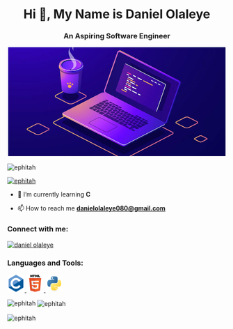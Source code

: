 <h1 align="center">Hi 👋, My Name is Daniel Olaleye</h1>
<h3 align="center">An Aspiring Software Engineer</h3>

<P align="center"> <img alt="laptop img" src="https://github.com/Ephitah/Ephitah/blob/main/images%20(2).jpeg" width="500" height="250"> </p>

<p align="left"> <img src="https://komarev.com/ghpvc/?username=ephitah&label=Profile%20views&color=0e75b6&style=flat" alt="ephitah" /> </p>

<p align="left"> <a href="https://github.com/ryo-ma/github-profile-trophy"><img src="https://github-profile-trophy.vercel.app/?username=ephitah" alt="ephitah" /></a> </p>

- 🌱 I’m currently learning **C**

- 📫 How to reach me **danielolaleye080@gmail.com**

<h3 align="left">Connect with me:</h3>
<p align="left">
<a href="https://https://www.facebook.com/daniel.olaleye.754" target="blank"><img align="center" src="https://raw.githubusercontent.com/rahuldkjain/github-profile-readme-generator/master/src/images/icons/Social/facebook.svg" alt="daniel olaleye" height="30" width="40" /></a>
</p>

<h3 align="left">Languages and Tools:</h3>
<p align="left"> <a href="https://www.cprogramming.com/" target="_blank" rel="noreferrer"> <img src="https://raw.githubusercontent.com/devicons/devicon/master/icons/c/c-original.svg" alt="c" width="40" height="40"/> </a> <a href="https://www.w3.org/html/" target="_blank" rel="noreferrer"> <img src="https://raw.githubusercontent.com/devicons/devicon/master/icons/html5/html5-original-wordmark.svg" alt="html5" width="40" height="40"/> </a> <a href="https://www.python.org" target="_blank" rel="noreferrer"> <img src="https://raw.githubusercontent.com/devicons/devicon/master/icons/python/python-original.svg" alt="python" width="40" height="40"/> </a> </p>

<p><img align="left" src="https://github-readme-stats.vercel.app/api/top-langs?username=ephitah&show_icons=true&locale=en&layout=compact" alt="ephitah" /></p>

<p>&nbsp;<img align="center" src="https://github-readme-stats.vercel.app/api?username=ephitah&show_icons=true&locale=en" alt="ephitah" /></p>

<p><img align="center" src="https://github-readme-streak-stats.herokuapp.com/?user=ephitah&" alt="ephitah" /></p>
